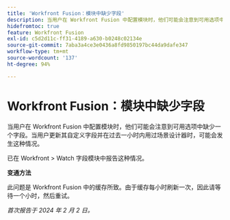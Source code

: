 ```yaml
---
title: 'Workfront Fusion：模块中缺少字段'
description: 当用户在 Workfront Fusion 中配置模块时，他们可能会注意到可用选项中缺少一个字段。当用户更新其自定义字段并在过去一小时内用过场景设计器时，可能会发生这种情况。
hidefromtoc: true
feature: Workfront Fusion
exl-id: c5d2d11c-ff31-4189-a630-b0248c02134e
source-git-commit: 7aba3a4ce3e0436a8fd9850197bc44da9dafe347
workflow-type: tm+mt
source-wordcount: '137'
ht-degree: 94%

---
```


# Workfront Fusion：模块中缺少字段

当用户在 Workfront Fusion 中配置模块时，他们可能会注意到可用选项中缺少一个字段。当用户更新其自定义字段并在过去一小时内用过场景设计器时，可能会发生这种情况。

已在 Workfront > Watch 字段模块中报告这种情况。

**变通方法**

此问题是 Workfront Fusion 中的缓存所致。由于缓存每小时刷新一次，因此请等待一个小时，然后重试。

_首次报告于 2024 年 2 月 2 日。_
